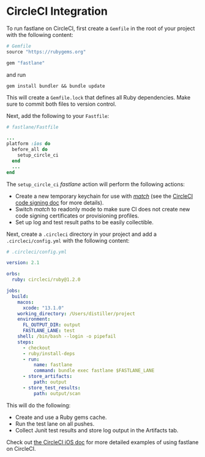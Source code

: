 # CircleCI Integration

To run fastlane on CircleCI, first create a `Gemfile` in the root of your project with the following content:

```ruby
# Gemfile
source "https://rubygems.org"

gem "fastlane"
```

and run

```no-highlight
gem install bundler && bundle update
```

This will create a `Gemfile.lock` that defines all Ruby dependencies.  Make sure
to commit both files to version control.

Next, add the following to your `Fastfile`:

```ruby
# fastlane/Fastfile

...
platform :ios do
  before_all do
    setup_circle_ci
  end
  ...
end
```

The `setup_circle_ci` _fastlane_ action will perform the following actions:

* Create a new temporary keychain for use with
  [_match_](https://fastlane.tools/match) (see the [CircleCI code signing
  doc](https://circleci.com/docs/2.0/ios-codesigning/) for more details).
* Switch _match_ to readonly mode to make sure CI does not create new
  code signing certificates or provisioning profiles.
* Set up log and test result paths to be easily collectible.

Next, create a `.circleci` directory in your project and add a
`.circleci/config.yml` with the following content:

```yml
# .circleci/config.yml

version: 2.1

orbs:
  ruby: circleci/ruby@1.2.0

jobs:
  build:
    macos:
      xcode: "13.1.0"
    working_directory: /Users/distiller/project
    environment:
      FL_OUTPUT_DIR: output
      FASTLANE_LANE: test
    shell: /bin/bash --login -o pipefail
    steps:
      - checkout
      - ruby/install-deps
      - run:
          name: fastlane
          command: bundle exec fastlane $FASTLANE_LANE
      - store_artifacts:
          path: output
      - store_test_results:
          path: output/scan
```

This will do the following:

* Create and use a Ruby gems cache.
* Run the test lane on all pushes.
* Collect Junit test results and store log output in the Artifacts tab.

Check out [the CircleCI iOS doc](https://circleci.com/docs/2.0/testing-ios/#example-configuration-for-using-fastlane-on-circleci) for more detailed examples of using fastlane on CircleCI.
